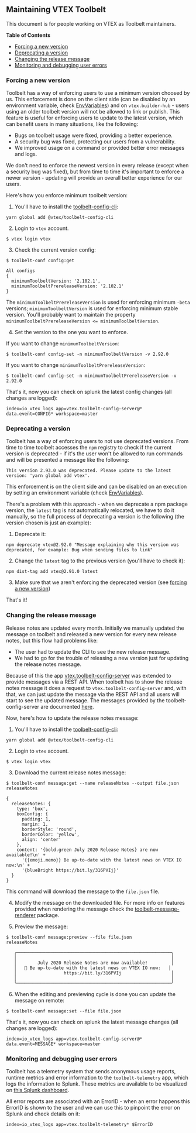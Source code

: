 ## Maintaining VTEX Toolbelt

This document is for people working on VTEX as Toolbelt maintainers.

**Table of Contents**

- [Forcing a new version](#forcing-a-new-version)
- [Deprecating a version](#deprecating-a-version)
- [Changing the release message](#changing-the-release-message)
- [Monitoring and debugging user errors](#monitoring-and-debugging-user-errors)

### Forcing a new version

Toolbelt has a way of enforcing users to use a minimum version choosed by us. This enforcement is
done on the client side (can be disabled by an environment variable, check
[EnvVariables](../src/lib/constants/EnvVariables.ts)) and on `vtex.builder-hub` - users using an
older toolbelt version will not be allowed to link or publish. This feature is useful for enforcing
users to update to the latest version, which can benefit users in many situations, like the
following:

- Bugs on toolbelt usage were fixed, providing a better experience.
- A security bug was fixed, protecting our users from a vulnerability.
- We improved usage on a command or provided better error messages and logs.

We don't need to enforce the newest version in every release (except when a security bug was fixed),
but from time to time it's important to enforce a newer version - updating will provide an overall
better experience for our users.

Here's how you enforce minimum toolbelt version:

1. You'll have to install the [toolbelt-config-cli](https://github.com/vtex/toolbelt-config-cli):

```
yarn global add @vtex/toolbelt-config-cli
```

2. Login to `vtex` account.

```
$ vtex login vtex
```

3. Check the current version config:

```
$ toolbelt-conf config:get

All configs
{
  minimumToolbeltVersion: '2.102.1',
  minimumToolbeltPrereleaseVersion: '2.102.1'
}
```

The `minimumToolbeltPrereleaseVersion` is used for enforcing minimum `-beta` versions;
`minimumToolbeltVersion` is used for enforcing minimum stable version. You'll probably want to
maintain the property `minimumToolbeltPrereleaseVersion <= minimumToolbeltVersion`.

4. Set the version to the one you want to enforce.

If you want to change `minimumToolbeltVersion`:

```
$ toolbelt-conf config-set -n minimumToolbeltVersion -v 2.92.0
```

If you want to change `minimumToolbeltPrereleaseVersion`:

```
$ toolbelt-conf config-set -n minimumToolbeltPrereleaseVersion -v 2.92.0
```

That's it, now you can check on splunk the latest config changes (all changes are logged):

```
index=io_vtex_logs app=vtex.toolbelt-config-server@* data.event=CONFIG* workspace=master
```

### Deprecating a version

Toolbelt has a way of enforcing users to not use deprecated versions. From time to time toolbelt
accesses the `npm` registry to check if the current version is deprecated - if it's the user won't
be allowed to run commands and will be presented a message like the following:

```
This version 2.93.0 was deprecated. Please update to the latest version: 'yarn global add vtex'.
```

This enforcement is on the client side and can be disabled on an execution by setting an environment
variable (check [EnvVariables](../src/lib/constants/EnvVariables.ts)).

There's a problem with this approach - when we deprecate a npm package version, the `latest` tag is
not automatically relocated, we have to do it manually, so the full process of deprecating a version
is the following (the version chosen is just an example):

1. Deprecate it:

```
npm deprecate vtex@2.92.0 "Message explaining why this version was deprecated, for example: Bug when sending files to link"
```

2. Change the `latest` tag to the previous version (you'll have to check it):

```
npm dist-tag add vtex@2.91.0 latest
```

3. Make sure that we aren't enforcing the deprecated version (see
   [forcing a new version](##forcing-a-new-version))

That's it!

### Changing the release message

Release notes are updated every month. Initially we manually updated the message on toolbelt and
released a new version for every new release notes, but this flow had problems like:

- The user had to update the CLI to see the new release message.
- We had to go for the trouble of releasing a new version just for updating the release notes
  message.

Because of this the app
[vtex.toolbelt-config-server](https://github.com/vtex/toolbelt-config-server) was extended to
provide messages via a REST API. When toolbelt has to show the release notes message it does a
request to `vtex.toolbelt-config-server` and, with that, we can just update the message via the REST
API and all users will start to see the updated message. The messages provided by the
toolbelt-config-server are documented
[here](https://github.com/vtex/toolbelt-config-server#messages).

Now, here's how to update the release notes message:

1. You'll have to install the [toolbelt-config-cli](https://github.com/vtex/toolbelt-config-cli):

```
yarn global add @vtex/toolbelt-config-cli
```

2. Login to `vtex` account.

```
$ vtex login vtex
```

3. Download the current release notes message:

```
$ toolbelt-conf message:get --name releaseNotes --output file.json
releaseNotes

{
  releaseNotes: {
    type: 'box',
    boxConfig: {
      padding: 1,
      margin: 1,
      borderStyle: 'round',
      borderColor: 'yellow',
      align: 'center'
    },
    content: '{bold.green July 2020 Release Notes} are now available!\n' +
      '{{emoji.memo}} Be up-to-date with the latest news on VTEX IO now:\n' +
      '{blueBright https://bit.ly/316PVIj}'
  }
}
```

This command will download the message to the `file.json` file.

4. Modify the message on the downloaded file. For more info on features provided when rendering the
   message check the [toolbelt-message-renderer](https://github.com/vtex/toolbelt-message-renderer)
   package.

5. Preview the message:

```
$ toolbelt-conf message:preview --file file.json
releaseNotes

   ╭───────────────────────────────────────────────────────────╮
   │                                                           │
   │        July 2020 Release Notes are now available!         │
   │   📝 Be up-to-date with the latest news on VTEX IO now:   │
   │                  https://bit.ly/316PVIj                   │
   │                                                           │
   ╰───────────────────────────────────────────────────────────╯

```

6. When the editing and previewing cycle is done you can update the message on remote:

```
$ toolbelt-conf message:set --file file.json
```

That's it, now you can check on splunk the latest message changes (all changes are logged):

```
index=io_vtex_logs app=vtex.toolbelt-config-server@* data.event=MESSAGE* workspace=master
```

### Monitoring and debugging user errors

Toolbelt has a telemetry system that sends anonymous usage reports, runtime metrics and error
information to the `toolbelt-telemetry` app, which logs the information to Splunk. These metrics are
available to be visualized on
[this Splunk dashboard](https://splunk72.vtex.com/en-US/app/vtex_io_apps/toolbelt_telemetry?form.field1.earliest=-60m%40m&form.field1.latest=now&form.TIME.earliest=-15m&form.TIME.latest=now&form.DASHBOARD_TIME.earliest=-4h%40m&form.DASHBOARD_TIME.latest=now&form.time1.earliest=-4h%40m&form.time1.latest=now&form.time.earliest=-60m%40m&form.time.latest=now).

All error reports are associated with an ErrorID - when an error happens this ErrorID is shown to
the user and we can use this to pinpoint the error on Splunk and check details on it:

```
index=io_vtex_logs app=vtex.toolbelt-telemetry* $ErrorID
```
